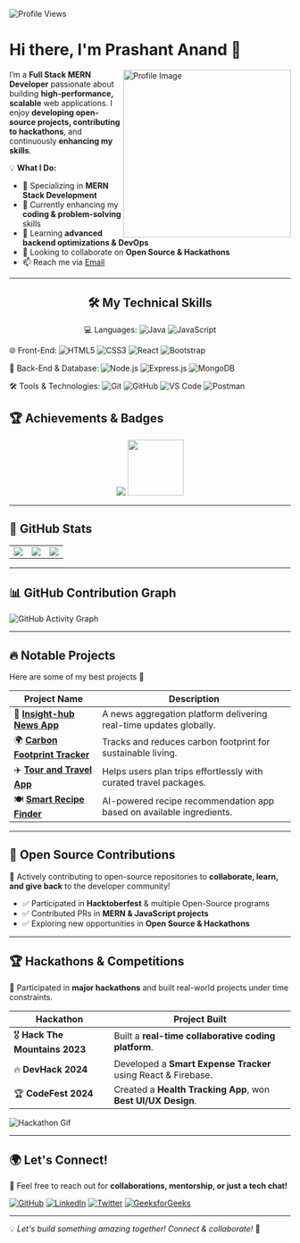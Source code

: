 ![Profile Views](https://komarev.com/ghpvc/?username=PrashantAnand03&label=Profile%20Views&color=0e75b6&style=flat)

# Hi there, I'm Prashant Anand 👋
<img align="right" src="https://github.com/SankshipthShetty/SankshipthShetty/assets/99337968/2bd05422-3a3b-4d7c-94a1-7cdb584c09d7" alt="Profile Image" width="300"/>

I’m a **Full Stack MERN Developer** passionate about building **high-performance, scalable** web applications. I enjoy **developing open-source projects, contributing to hackathons**, and continuously **enhancing my skills**.

💡 **What I Do:**  
- 🎯 Specializing in **MERN Stack Development**  
- 🔭 Currently enhancing my **coding & problem-solving** skills  
- 🌱 Learning **advanced backend optimizations & DevOps**  
- 👯 Looking to collaborate on **Open Source & Hackathons**  
- 📫 Reach me via [Email](mailto:prashantanandcse2025@gmail.com)  

---
<h2 align="center">🛠 My Technical Skills</h2>  

<p align="center">
  💻 Languages:
   <img alt="Java" src="https://img.shields.io/badge/Java-ED8B00?style=for-the-badge&logo=java&logoColor=white" />
   <img alt="JavaScript" src="https://img.shields.io/badge/JavaScript-F7DF1E?style=for-the-badge&logo=javascript&logoColor=black" />
   </div>
  <br>

  🌐 Front-End:
    <img alt="HTML5" src="https://img.shields.io/badge/HTML5-E34F26?style=for-the-badge&logo=html5&logoColor=white" />
    <img alt="CSS3" src="https://img.shields.io/badge/CSS3-1572B6?style=for-the-badge&logo=css3&logoColor=white" />
    <img alt="React" src="https://img.shields.io/badge/React-20232A?style=for-the-badge&logo=react&logoColor=61DAFB" />
    <img alt="Bootstrap" src="https://img.shields.io/badge/Bootstrap-563D7C?style=for-the-badge&logo=bootstrap&logoColor=white" />
  <br>

  🔧 Back-End & Database:
    <img alt="Node.js" src="https://img.shields.io/badge/Node.js-339933?style=for-the-badge&logo=nodedotjs&logoColor=white" />
    <img alt="Express.js" src="https://img.shields.io/badge/Express.js-000000?style=for-the-badge&logo=express&logoColor=white" />
    <img alt="MongoDB" src="https://img.shields.io/badge/MongoDB-47A248?style=for-the-badge&logo=mongodb&logoColor=white" />
  <br>

  🛠 Tools & Technologies:
    <img alt="Git" src="https://img.shields.io/badge/Git-F05032?style=for-the-badge&logo=git&logoColor=white" />
    <img alt="GitHub" src="https://img.shields.io/badge/GitHub-181717?style=for-the-badge&logo=github&logoColor=white" />
    <img alt="VS Code" src="https://img.shields.io/badge/VS%20Code-007ACC?style=for-the-badge&logo=visual-studio-code&logoColor=white" />
    <img alt="Postman" src="https://img.shields.io/badge/Postman-FF6C37?style=for-the-badge&logo=postman&logoColor=white" />
</p>


## 🏆 **Achievements & Badges**
<div align="center">
  <img src="https://github-profile-trophy.vercel.app/?username=PrashantAnand03&theme=tokyonight&row=1&column=3&margin-w=15" />
  <img src="https://raw.githubusercontent.com/GSSoC24/Postman-Challenge/main/docs/assets/1.png" width="100px" height="100px" />
</div>

---

## 🚀 **GitHub Stats**  

<div align="center">
  <table>
    <tr>
      <td>
        <img src="https://github-readme-stats.vercel.app/api?username=PrashantAnand03&show_icons=true&theme=tokyonight&hide=c,cpp" />
      </td>
      <td>
        <img src="https://github-readme-stats.vercel.app/api/top-langs/?username=PrashantAnand03&layout=compact&theme=tokyonight&langs_count=10&hide=c,cpp,python" />
      </td>
      <td>
        <img src="https://github-readme-streak-stats.herokuapp.com/?user=PrashantAnand03&theme=tokyonight&hide_border=false" />
      </td>
    </tr>
  </table>
</div>

---

## 📊 **GitHub Contribution Graph**
![GitHub Activity Graph](https://github-readme-activity-graph.vercel.app/graph?username=PrashantAnand03&theme=tokyo-night)

---

## 🔥 **Notable Projects**
Here are some of my best projects 🚀

| Project Name  | Description  |
|--------------|-------------|
| 📰 **[Insight-hub News App](https://insight-hub-green.vercel.app/)**  | A news aggregation platform delivering real-time updates globally. |
| 🌍 **[Carbon Footprint Tracker](https://carbon-footprint-tracker-rho.vercel.app/)**  | Tracks and reduces carbon footprint for sustainable living. |
| ✈️ **[Tour and Travel App](https://659b0dc3482624d15119b69b--endearing-rugelach-0c6e02.netlify.app/)** | Helps users plan trips effortlessly with curated travel packages. |
| 🍽️ **[Smart Recipe Finder](https://smart-recipe-app.com/)**  | AI-powered recipe recommendation app based on available ingredients. |

---
## 🌱 **Open Source Contributions**
🎯 Actively contributing to open-source repositories to **collaborate, learn, and give back** to the developer community!  
- ✅ Participated in **Hacktoberfest** & multiple Open-Source programs  
- ✅ Contributed PRs in **MERN & JavaScript projects**  
- ✅ Exploring new opportunities in **Open Source & Hackathons**  

---

## 🏆 **Hackathons & Competitions**
🚀 Participated in **major hackathons** and built real-world projects under time constraints.  

| Hackathon | Project Built |
|-----------|--------------|
| 🎖 **Hack The Mountains 2023** | Built a **real-time collaborative coding platform**. |
| 🔥 **DevHack 2024** | Developed a **Smart Expense Tracker** using React & Firebase. |
| 🏆 **CodeFest 2024** | Created a **Health Tracking App**, won **Best UI/UX Design**. |

![Hackathon Gif](https://media.giphy.com/media/xT9IgzoKnwFNmISR8I/giphy.gif)

---

## 🌍 **Let's Connect!**
💬 Feel free to reach out for **collaborations, mentorship, or just a tech chat!**  

[![GitHub](https://img.shields.io/badge/GitHub-181717?style=for-the-badge&logo=github)](https://github.com/PrashantAnand03)
[![LinkedIn](https://img.shields.io/badge/LinkedIn-0A66C2?style=for-the-badge&logo=linkedin&logoColor=white)](https://www.linkedin.com/in/prashantanand03/)
[![Twitter](https://img.shields.io/badge/Twitter-1DA1F2?style=for-the-badge&logo=twitter&logoColor=white)](https://twitter.com/PrashanAnand)
[![GeeksforGeeks](https://img.shields.io/badge/GeeksforGeeks-0F9D58?style=for-the-badge&logo=geeksforgeeks&logoColor=white)](https://auth.geeksforgeeks.org/user/prashantanand03)

---

💡 *Let's build something amazing together! Connect & collaborate!* 🚀
